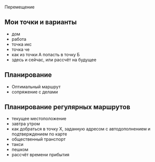 Перемещение

## Мои точки и варианты

* дом
* работа
* точка икс
* точка че
* как из точки А попасть в точку Б
* здесь и сейчас, или рассчёт на будущее

## Планирование

* Оптимальный маршрут
* сопряжение с делами

## Планирование регулярных маршрутов

* текущее местоположение
* завтра утром
* как добраться в точку Х, заданную адресом с автодополнением и подтверждением по карте
* общественный транспорт
* такси
* пешком
* рассчёт времени прибытия
